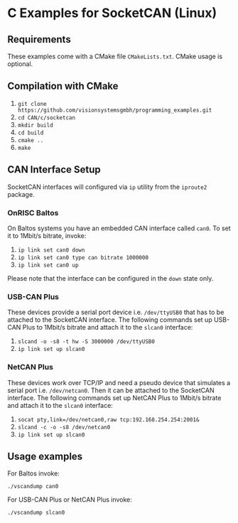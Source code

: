 C Examples for SocketCAN (Linux)
================================

## Requirements

These examples come with a CMake file `CMakeLists.txt`. CMake usage is optional.

## Compilation with CMake

1. `git clone https://github.com/visionsystemsgmbh/programming_examples.git`
2. `cd CAN/c/socketcan`
3. `mkdir build`
4. `cd build`
5. `cmake ..`
6. `make`

## CAN Interface Setup

SocketCAN interfaces will configured via `ip` utility from the `iproute2`
package.

### OnRISC Baltos

On Baltos systems you have an embedded CAN interface called `can0`. To set it to 1Mbit/s bitrate, invoke:

1. `ip link set can0 down`
2. `ip link set can0 type can bitrate 1000000`
3. `ip link set can0 up`

Please note that the interface can be configured in the `down` state only.

### USB-CAN Plus

These devices provide a serial port device i.e. `/dev/ttyUSB0` that has
to be attached to the SocketCAN interface. The following commands set up
USB-CAN Plus to 1Mbit/s bitrate and attach it to the `slcan0` interface:

1. `slcand -o -s8 -t hw -S 3000000 /dev/ttyUSB0`
2. `ip link set up slcan0`

### NetCAN Plus

These devices work over TCP/IP and need a pseudo device that simulates a
serial port i.e. `/dev/netcan0`. Then it can be attached to the
SocketCAN interface. The following commands set up NetCAN Plus to
1Mbit/s bitrate and attach it to the `slcan0` interface:

1. `socat pty,link=/dev/netcan0,raw tcp:192.168.254.254:2001&`
2. `slcand -c -o -s8 /dev/netcan0`
2. `ip link set up slcan0`

## Usage examples

For Baltos invoke:

    ./vscandump can0

For USB-CAN Plus or NetCAN Plus invoke:

    ./vscandump slcan0
